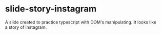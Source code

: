 # slide-story-instagram
A slide created to practice typescript with DOM's manipulating. It looks like a story of instagram.
